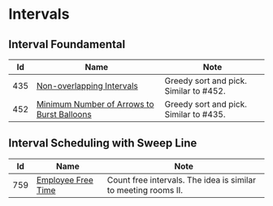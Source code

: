 # Intervals

## Interval Foundamental
| Id      | Name                                        | Note               |
|---------|---------------------------------------------|--------------------|
| 435     | <a href="https://github.com/ZSShen/Hacking-Tech-Interview/blob/main/AlgorithmDesign/src/435_Non-overlapping_Intervals.cpp" target="_blank">Non-overlapping Intervals</a> | Greedy sort and pick. Similar to #452. |
| 452     | <a href="https://github.com/ZSShen/Hacking-Tech-Interview/blob/main/AlgorithmDesign/src/452_Minimum_Number_of_Arrows_to_Burst_Balloons.cpp" target="_blank">Minimum Number of Arrows to Burst Balloons</a> | Greedy sort and pick. Similar to #435. |


## Interval Scheduling with Sweep Line
| Id      | Name                                        | Note               |
|---------|---------------------------------------------|--------------------|
| 759     | <a href="https://github.com/ZSShen/Hacking-Tech-Interview/blob/main/AlgorithmDesign/src/759_Employee_Free_Time.cpp" target="_blank">Employee Free Time</a> | Count free intervals. The idea is similar to meeting rooms II. |

